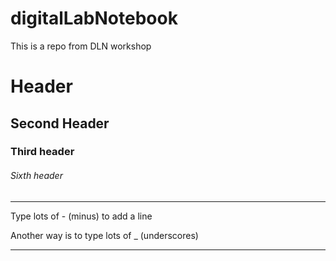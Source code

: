 # digitalLabNotebook
This is a repo from DLN workshop

# Header 

## Second Header

### Third header

###### Sixth header

---------------

Type lots of - (minus) to add a line

Another way is to type lots of _ (underscores)

__________
